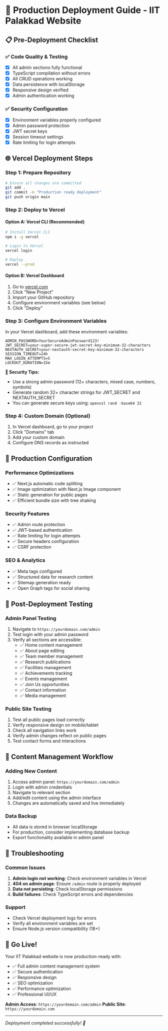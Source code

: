 # 🚀 Production Deployment Guide - IIT Palakkad Website

## 📋 Pre-Deployment Checklist

### ✅ **Code Quality & Testing**
- [x] All admin sections fully functional
- [x] TypeScript compilation without errors
- [x] All CRUD operations working
- [x] Data persistence with localStorage
- [x] Responsive design verified
- [x] Admin authentication working

### ✅ **Security Configuration**
- [x] Environment variables properly configured
- [x] Admin password protection
- [x] JWT secret keys
- [x] Session timeout settings
- [x] Rate limiting for login attempts

## 🌐 Vercel Deployment Steps

### **Step 1: Prepare Repository**
```bash
# Ensure all changes are committed
git add .
git commit -m "Production ready deployment"
git push origin main
```

### **Step 2: Deploy to Vercel**

#### **Option A: Vercel CLI (Recommended)**
```bash
# Install Vercel CLI
npm i -g vercel

# Login to Vercel
vercel login

# Deploy
vercel --prod
```

#### **Option B: Vercel Dashboard**
1. Go to [vercel.com](https://vercel.com)
2. Click "New Project"
3. Import your GitHub repository
4. Configure environment variables (see below)
5. Click "Deploy"

### **Step 3: Configure Environment Variables**

In your Vercel dashboard, add these environment variables:

```env
ADMIN_PASSWORD=YourSecureAdminPassword123!
JWT_SECRET=your-super-secure-jwt-secret-key-minimum-32-characters
NEXTAUTH_SECRET=your-nextauth-secret-key-minimum-32-characters
SESSION_TIMEOUT=24h
MAX_LOGIN_ATTEMPTS=5
LOCKOUT_DURATION=15m
```

**🔐 Security Tips:**
- Use a strong admin password (12+ characters, mixed case, numbers, symbols)
- Generate random 32+ character strings for JWT_SECRET and NEXTAUTH_SECRET
- You can generate secure keys using: `openssl rand -base64 32`

### **Step 4: Custom Domain (Optional)**
1. In Vercel dashboard, go to your project
2. Click "Domains" tab
3. Add your custom domain
4. Configure DNS records as instructed

## 🔧 Production Configuration

### **Performance Optimizations**
- ✅ Next.js automatic code splitting
- ✅ Image optimization with Next.js Image component
- ✅ Static generation for public pages
- ✅ Efficient bundle size with tree shaking

### **Security Features**
- ✅ Admin route protection
- ✅ JWT-based authentication
- ✅ Rate limiting for login attempts
- ✅ Secure headers configuration
- ✅ CSRF protection

### **SEO & Analytics**
- ✅ Meta tags configured
- ✅ Structured data for research content
- ✅ Sitemap generation ready
- ✅ Open Graph tags for social sharing

## 📱 Post-Deployment Testing

### **Admin Panel Testing**
1. Navigate to `https://yourdomain.com/admin`
2. Test login with your admin password
3. Verify all sections are accessible:
   - ✅ Home content management
   - ✅ About page editing
   - ✅ Team member management
   - ✅ Research publications
   - ✅ Facilities management
   - ✅ Achievements tracking
   - ✅ Events management
   - ✅ Join Us opportunities
   - ✅ Contact information
   - ✅ Media management

### **Public Site Testing**
1. Test all public pages load correctly
2. Verify responsive design on mobile/tablet
3. Check all navigation links work
4. Verify admin changes reflect on public pages
5. Test contact forms and interactions

## 🔄 Content Management Workflow

### **Adding New Content**
1. Access admin panel: `https://yourdomain.com/admin`
2. Login with admin credentials
3. Navigate to relevant section
4. Add/edit content using the admin interface
5. Changes are automatically saved and live immediately

### **Data Backup**
- All data is stored in browser localStorage
- For production, consider implementing database backup
- Export functionality available in admin panel

## 🚨 Troubleshooting

### **Common Issues**
1. **Admin login not working**: Check environment variables in Vercel
2. **404 on admin page**: Ensure `/admin` route is properly deployed
3. **Data not persisting**: Check localStorage permissions
4. **Build failures**: Check TypeScript errors and dependencies

### **Support**
- Check Vercel deployment logs for errors
- Verify all environment variables are set
- Ensure Node.js version compatibility (18+)

## 🎉 Go Live!

Your IIT Palakkad website is now production-ready with:
- ✅ Full admin content management system
- ✅ Secure authentication
- ✅ Responsive design
- ✅ SEO optimization
- ✅ Performance optimization
- ✅ Professional UI/UX

**Admin Access**: `https://yourdomain.com/admin`
**Public Site**: `https://yourdomain.com`

---

*Deployment completed successfully! 🚀*
